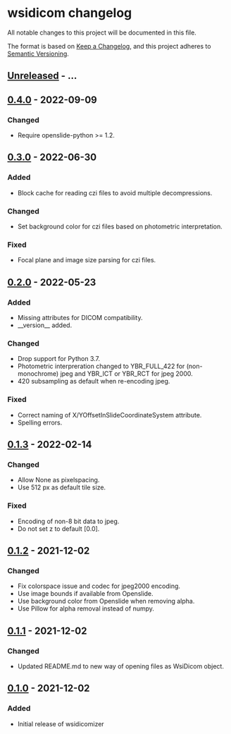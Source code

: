 # wsidicom changelog

All notable changes to this project will be documented in this file.

The format is based on [Keep a Changelog](https://keepachangelog.com/en/1.0.0/),
and this project adheres to [Semantic Versioning](https://semver.org/spec/v2.0.0.html).

## [Unreleased] - ...
## [0.4.0] - 2022-09-09
### Changed
- Require openslide-python >= 1.2.

## [0.3.0] - 2022-06-30
### Added
- Block cache for reading czi files to avoid multiple decompressions.

### Changed
- Set background color for czi files based on photometric interpretation.

### Fixed
- Focal plane and image size parsing for czi files.

## [0.2.0] - 2022-05-23
### Added
- Missing attributes for DICOM compatibility.
- \_\_version__ added.

### Changed
- Drop support for Python 3.7.
- Photometric interpreration changed to YBR_FULL_422 for (non-monochrome) jpeg and YBR_ICT or YBR_RCT for jpeg 2000.
- 420 subsampling as default when re-encoding jpeg.

### Fixed
- Correct naming of X/YOffsetInSlideCoordinateSystem attribute.
- Spelling errors.

## [0.1.3] - 2022-02-14
### Changed
- Allow None as pixelspacing.
- Use 512 px as default tile size.

### Fixed
- Encoding of non-8 bit data to jpeg.
- Do not set z to default [0.0].

## [0.1.2] - 2021-12-02
### Changed
- Fix colorspace issue and codec for jpeg2000 encoding.
- Use image bounds if available from Openslide.
- Use background color from Openslide when removing alpha.
- Use Pillow for alpha removal instead of numpy.

## [0.1.1] - 2021-12-02
### Changed
- Updated README.md to new way of opening files as WsiDicom object.


## [0.1.0] - 2021-12-02
### Added
- Initial release of wsidicomizer


[Unreleased]: https://github.com/imi-bigpicture/wsidicomizer/compare/0.4.0..HEAD
[0.4.0]: https://github.com/imi-bigpicture/wsidicomizer/compare/0.3.0..0.4.0
[0.3.0]: https://github.com/imi-bigpicture/wsidicomizer/compare/0.2.0..0.3.0
[0.2.0]: https://github.com/imi-bigpicture/wsidicomizer/compare/0.1.3..0.2.0
[0.1.3]: https://github.com/imi-bigpicture/wsidicomizer/compare/0.1.2..0.1.3
[0.1.2]: https://github.com/imi-bigpicture/wsidicomizer/compare/0.1.1..0.1.2
[0.1.1]: https://github.com/imi-bigpicture/wsidicomizer/compare/0.1.0..0.1.1
[0.1.0]: https://github.com/imi-bigpicture/wsidicomizer/tree/v0.1.0
